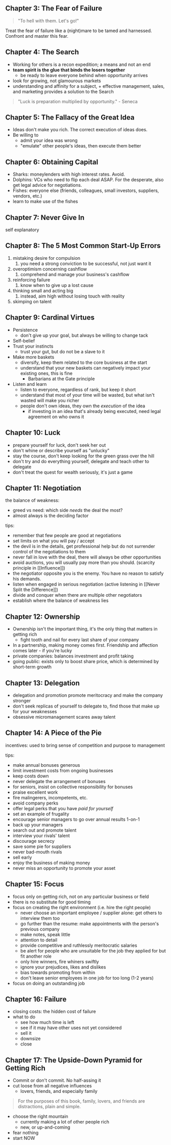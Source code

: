 ## Chapter 3: The Fear of Failure
> "To hell with them. Let's go!"

Treat the fear of failure like a (night)mare to be tamed and harnessed. Confront and master this fear.

## Chapter 4: The Search
- Working for others is a recon expedition; a means and not an end
- **team spirit is the glue that binds the losers together**
	- be ready to leave everyone behind when opportunity arrives
- look for growing, not glamourous markets
- understanding and affinity for a subject, + effective management, sales, and marketing provides a solution to the Search

> "Luck is preparation multiplied by opportunity." - Seneca

## Chapter 5: The Fallacy of the Great Idea
- Ideas don't make you rich. The correct execution of ideas does.
- Be willing to
	- admit your idea was wrong
	- "emulate" other people's ideas, then execute them better

## Chapter 6: Obtaining Capital

- Sharks: moneylenders with high interest rates. Avoid.
 - Dolphins: VCs who need to flip each deal ASAP. For the desperate, also get legal advice for negotiations.
 - Fishes: everyone else (friends, colleagues, small investors, suppliers, vendors, etc.)
 - learn to make use of the fishes

## Chapter 7: Never Give In
self explanatory

## Chapter 8: The 5 Most Common Start-Up Errors
1. mistaking desire for compulsion
	1. you need a strong conviction to be successful, not just want it
2. overoptimism concerning cashflow
	1. comprehend and manage your business's cashflow
3. reinforcing failure
	1. know when to give up a lost cause
4. thinking small and acting big
	1. instead, aim high without losing touch with reality
5. skimping on talent

## Chapter 9: Cardinal Virtues
- Persistence
	- don't give up your goal, but always be willing to change tack
- Self-belief
- Trust your instincts
	- trust your gut, but do not be a slave to it
- Make more baskets
	- diversify, keep them related to the core business at the start
	- understand that your new baskets can negatively impact your existing ones, this is fine
		- Barbarians at the Gate principle
-  Listen and learn
	- listen to everyone, regardless of rank, but keep it short
	- understand that most of your time will be wasted, but what isn't wasted will make you richer
	- people don't own ideas, they own the _execution_ of the idea
		- if investing in an idea that's already being executed, need legal agreement on who owns it

## Chapter 10: Luck
- prepare yourself for luck, don't seek her out
- don't whine or describe yourself as "unlucky"
- stay the course, don't keep looking for the green grass over the hill
- don't try and do everything yourself, delegate and teach other to delegate
- don't treat the quest for wealth seriously, it's just a game

## Chapter 11: Negotiation

the balance of weakness:
- greed vs need: which side _needs_ the deal the most?
- almost always is the deciding factor

tips:
- remember that few people are good at negotiations
- set limits on what you will pay / accept
- the devil is in the details, get professional help but do not surrender control of the negotiations to them
- never fall in love with the deal, there will always be other opportunities
- avoid auctions, you will usually pay more than you should. (scarcity principle in [[Influence]])
- the negotiator opposite you is the enemy. You have no reason to satisfy his demands.
- listen when engaged in serious negotiation (active listening in [[Never Split the Difference]])
- divide and conquer when there are multiple other negotiators
- establish where the balance of weakness lies

## Chapter 12: Ownership
- Ownership isn't the important thing, it's the only thing that matters in getting rich
	- fight tooth and nail for every last share of your company
- In a partnership, making money comes first. Friendship and affection comes later - if you're lucky
- private companies: balances investment and profit taking
- going public: exists only to boost share price, which is determined by short-term growth

## Chapter 13: Delegation
- delegation and promotion promote meritocracy and make the company stronger
- don't seek replicas of yourself to delegate to, find those that make up for your weaknesses
- obsessive micromanagement scares away talent

## Chapter 14: A Piece of the Pie
incentives: used to bring sense of competition and purpose to management

tips:
- make annual bonuses generous
- limit investment costs from ongoing businesses
- keep costs down
- never delegate the arrangement of bonuses
- for seniors, insist on collective responsibility for bonuses
- praise excellent work
- fire malingerers, incompetents, etc.
- avoid company perks
- offer legal perks that you have _paid for yourself_
- set an example of frugality
- encourage senior managers to go over annual results 1-on-1
- back up your managers
- search out and promote talent
- interview your rivals' talent
- discourage secrecy
- save some pie for suppliers
- never bad-mouth rivals
- sell early
- enjoy the business of making money
- never miss an opportunity to promote your asset

## Chapter 15: Focus
- focus only on getting rich, not on any particular business or field
- there is no substitute for good timing
- focus on creating the right environment (i.e. hire the right people)
	- never choose an important employee / supplier alone: get others to interview them too
	- go further than the resume: make appointments with the person's previous company
	- make notes, speak little
	- attention to detail
	- provide competitive and ruthlessly meritocratic salaries
	- be alert for people who are unsuitable for the job they applied for but fit another role
	- only hire winners, fire whiners swiftly
	- ignore your prejudices, likes and dislikes
	- bias towards promoting from within
	- don't leave senior employees in one job for too long (1-2 years)
- focus on doing an outstanding job

## Chapter 16: Failure
- closing costs: the hidden cost of failure
- what to do
	- see how much time is left
	- see if it may have other uses not yet considered
	- sell it
	- downsize
	- close

## Chapter 17: The Upside-Down Pyramid for Getting Rich
- Commit or don't commit. No half-assing it
- cut loose from all negative influences
	- lovers, friends, and especially family
>For the purposes of this book, family, lovers, and friends are distractions, plain and simple.
- choose the right mountain
	- currently making a lot of other people rich
	- new, or up-and-coming
- fear nothing
- start NOW